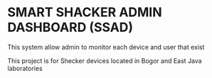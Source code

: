 # SMART SHACKER ADMIN DASHBOARD (SSAD)

This system allow admin to monitor each device and user that exist

This project is for Shecker devices located in Bogor and East Java laboratories
